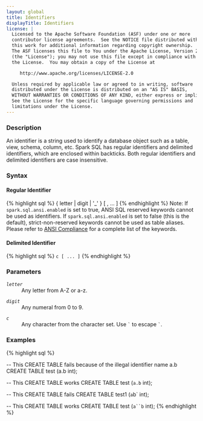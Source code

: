 ```yaml
---
layout: global
title: Identifiers
displayTitle: Identifiers
license: |
  Licensed to the Apache Software Foundation (ASF) under one or more
  contributor license agreements.  See the NOTICE file distributed with
  this work for additional information regarding copyright ownership.
  The ASF licenses this file to You under the Apache License, Version 2.0
  (the "License"); you may not use this file except in compliance with
  the License.  You may obtain a copy of the License at

     http://www.apache.org/licenses/LICENSE-2.0

  Unless required by applicable law or agreed to in writing, software
  distributed under the License is distributed on an "AS IS" BASIS,
  WITHOUT WARRANTIES OR CONDITIONS OF ANY KIND, either express or implied.
  See the License for the specific language governing permissions and
  limitations under the License.
---
```


### Description

An identifier is a string used to identify a database object such as a table, view, schema, column, etc. Spark SQL has regular identifiers and delimited identifiers, which are enclosed within backticks. Both regular identifiers and delimited identifiers are case insensitive.

### Syntax

#### Regular Identifier
{% highlight sql %}
{ letter | digit | '_' } [ , ... ]
{% endhighlight %}
Note: If `spark.sql.ansi.enabled` is set to true, ANSI SQL reserved keywords cannot be used as identifiers. If `spark.sql.ansi.enabled` is set to false (this is the default), strict-non-reserved keywords cannot be used as table aliases. Please refer to [ANSI Compliance](sql-ref-ansi-compliance.html) for a complete list of the keywords.

#### Delimited Identifier
{% highlight sql %}
`c [ ... ]`
{% endhighlight %}

### Parameters

<dl>
  <dt><code><em>letter</em></code></dt>
  <dd>
    Any letter from A-Z or a-z.
  </dd>
</dl>
<dl>
  <dt><code><em>digit</em></code></dt>
  <dd>
    Any numeral from 0 to 9.
  </dd>
</dl>
<dl>
  <dt><code><em>c</em></code></dt>
  <dd>
    Any character from the character set. Use <code>`</code> to escape <code>`</code>.
  </dd>
</dl>

### Examples

{% highlight sql %}

-- This CREATE TABLE fails because of the illegal identifier name a.b
CREATE TABLE test (a.b int);

-- This CREATE TABLE works
CREATE TABLE test (`a.b` int);

-- This CREATE TABLE fails
CREATE TABLE test1 (`a`b` int);

-- This CREATE TABLE works
CREATE TABLE test (`a``b` int);
{% endhighlight %}
